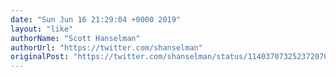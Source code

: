 ```yaml
---
date: "Sun Jun 16 21:29:04 +0000 2019"
layout: "like"
authorName: "Scott Hanselman"
authorUrl: "https://twitter.com/shanselman"
originalPost: "https://twitter.com/shanselman/status/1140370732523720704"
---
```

